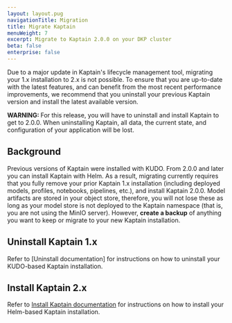 ```yaml
---
layout: layout.pug
navigationTitle: Migration
title: Migrate Kaptain
menuWeight: 7
excerpt: Migrate to Kaptain 2.0.0 on your DKP cluster
beta: false
enterprise: false
---
```


Due to a major update in Kaptain's lifecycle management tool, migrating your 1.x installation to 2.x is not possible. To ensure that you are up-to-date with the latest features, and can benefit from the most recent performance improvements, we recommend that you uninstall your previous Kaptain version and install the latest available version. 

<p class="message--warning"><strong>WARNING: </strong>For this release, you will have to uninstall and install Kaptain to get to 2.0.0. When uninstalling Kaptain, all data, the current state, and configuration of your application will be lost.</p>

## Background

Previous versions of Kaptain were installed with KUDO. From 2.0.0 and later you can install Kaptain with Helm. As a result, migrating currently requires that you fully remove your prior Kaptain 1.x installation (including deployed models, profiles, notebooks, pipelines, etc.), and install Kaptain 2.0.0. Model artifacts are stored in your object store, therefore, you will not lose these as long as your model store is not deployed to the Kaptain namespace (that is, you are not using the MinIO server). However, **create a backup** of anything you want to keep or migrate to your new Kaptain installation.

## Uninstall Kaptain 1.x

Refer to [Uninstall documentation] for instructions on how to uninstall your KUDO-based Kaptain installation.

<!-- TODO: Links to 1.3.0/uninstall. -->

## Install Kaptain 2.x

Refer to [Install Kaptain documentation][install_kap] for instructions on how to install your Helm-based Kaptain installation.

[install_kap]: ../install
